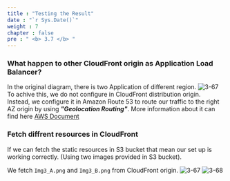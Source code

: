 ```yaml
---
title : "Testing the Result"
date : "`r Sys.Date()`"
weight : 7
chapter : false
pre : " <b> 3.7 </b> "
---
```


### What happen to other CloudFront origin as Application Load Balancer? 
In the original diagram, there is two Application of different region. 
![3-67](/images/1/WS1.svg?width=90pc)
To achive this, we do not configure in CloudFront distribution origin. Instead, we configure it in Amazon Route 53 to route our traffic to the right AZ origin by using ***"Geolocation Routing"***.
More information about it can find here [AWS Document](https://docs.aws.amazon.com/Route53/latest/DeveloperGuide/routing-policy-geo.html)

### Fetch diffrent resources in CloudFront
If we can fetch the static resources in S3 bucket that mean our set up is working correctly. (Using two images provided in S3 bucket).

We fetch `Img3_A.png` and `Img3_B.png` from CloudFront origin.
![3-67](/images/3/Img3_67.png?width=90c)
![3-68](/images/3/Img3_68.png?width=90c) 
